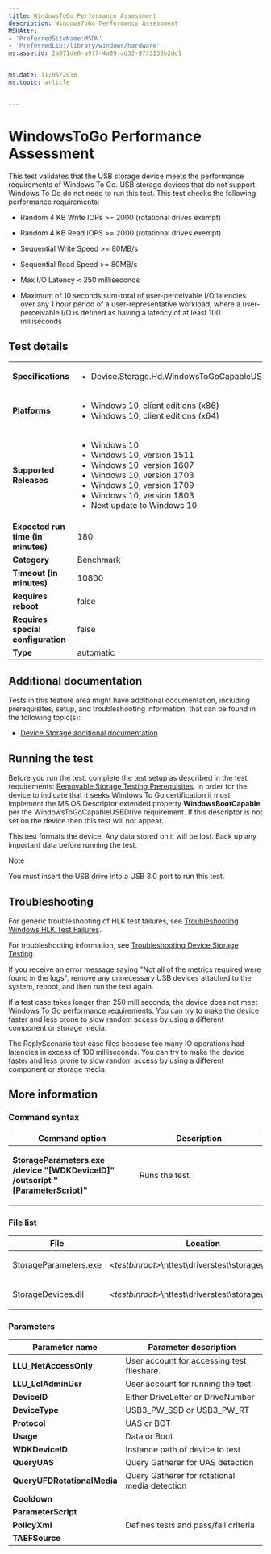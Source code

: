 ```yaml
---
title: WindowsToGo Performance Assessment
description: WindowsToGo Performance Assessment
MSHAttr:
- 'PreferredSiteName:MSDN'
- 'PreferredLib:/library/windows/hardware'
ms.assetid: 2a071de0-a9f7-4a89-ad32-9733135b2dd1


ms.date: 11/05/2018
ms.topic: article


---
```


# <span id="p_hlk_test.fd5144bd-09d5-4c7d-9e55-8036f57ae902"></span>WindowsToGo Performance Assessment


This test validates that the USB storage device meets the performance requirements of Windows To Go. USB storage devices that do not support Windows To Go do not need to run this test. This test checks the following performance requirements:

-   Random 4 KB Write IOPs &gt;= 2000 (rotational drives exempt)

-   Random 4 KB Read IOPS &gt;= 2000 (rotational drives exempt)

-   Sequential Write Speed &gt;= 80MB/s

-   Sequential Read Speed &gt;= 80MB/s

-   Max I/O Latency &lt; 250 milliseconds

-   Maximum of 10 seconds sum-total of user-perceivable I/O latencies over any 1 hour period of a user-representative workload, where a user-perceivable I/O is defined as having a latency of at least 100 milliseconds

## Test details

|||
|---|---|
| **Specifications**  | <ul><li>Device.Storage.Hd.WindowsToGoCapableUSBDrive.WindowsToGoCapableUSBDrive</li></ul> |  
| **Platforms**   | <ul><li>Windows 10, client editions (x86)</li><li>Windows 10, client editions (x64)</li></ul> |
| **Supported Releases** | <ul><li>Windows 10</li><li>Windows 10, version 1511</li><li>Windows 10, version 1607</li><li>Windows 10, version 1703</li><li>Windows 10, version 1709</li><li>Windows 10, version 1803</li><li>Next update to Windows 10</li></ul> |
|**Expected run time (in minutes)**| 180 |
|**Category**| Benchmark |
|**Timeout (in minutes)**| 10800 |
|**Requires reboot**| false |
|**Requires special configuration**| false |
|**Type**| automatic |



## <span id="Additional_documentation"></span><span id="additional_documentation"></span><span id="ADDITIONAL_DOCUMENTATION"></span>Additional documentation


Tests in this feature area might have additional documentation, including prerequisites, setup, and troubleshooting information, that can be found in the following topic(s):

-   [Device.Storage additional documentation](device-storage-additional-documentation.md)

## <span id="Running_the_test"></span><span id="running_the_test"></span><span id="RUNNING_THE_TEST"></span>Running the test


Before you run the test, complete the test setup as described in the test requirements: [Removable Storage Testing Prerequisites](removable-storage-testing-prerequisites.md). In order for the device to indicate that it seeks Windows To Go certification it must implement the MS OS Descriptor extended property **WindowsBootCapable** per the WindowsToGoCapableUSBDrive requirement. If this descriptor is not set on the device then this test will not appear.

This test formats the device. Any data stored on it will be lost. Back up any important data before running the test.

> [!NOTE]
> 
> You must insert the USB drive into a USB 3.0 port to run this test.



## <span id="Troubleshooting"></span><span id="troubleshooting"></span><span id="TROUBLESHOOTING"></span>Troubleshooting


For generic troubleshooting of HLK test failures, see [Troubleshooting Windows HLK Test Failures](../user/troubleshooting-windows-hlk-test-failures.md).

For troubleshooting information, see [Troubleshooting Device.Storage Testing](troubleshooting-devicestorage-testing.md).

If you receive an error message saying "Not all of the metrics required were found in the logs", remove any unnecessary USB devices attached to the system, reboot, and then run the test again.

If a test case takes longer than 250 milliseconds, the device does not meet Windows To Go performance requirements. You can try to make the device faster and less prone to slow random access by using a different component or storage media.

The ReplyScenario test case files because too many IO operations had latencies in excess of 100 milliseconds. You can try to make the device faster and less prone to slow random access by using a different component or storage media.

## <span id="More_information"></span><span id="more_information"></span><span id="MORE_INFORMATION"></span>More information


### <span id="Command_syntax"></span><span id="command_syntax"></span><span id="COMMAND_SYNTAX"></span>Command syntax

<table>
<colgroup>
<col width="50%" />
<col width="50%" />
</colgroup>
<thead>
<tr class="header">
<th>Command option</th>
<th>Description</th>
</tr>
</thead>
<tbody>
<tr class="odd">
<td><p><strong>StorageParameters.exe /device &quot;[WDKDeviceID]&quot; /outscript &quot;[ParameterScript]&quot;</strong></p></td>
<td><p>Runs the test.</p></td>
</tr>
</tbody>
</table>



### <span id="File_list"></span><span id="file_list"></span><span id="FILE_LIST"></span>File list

<table>
<colgroup>
<col width="50%" />
<col width="50%" />
</colgroup>
<thead>
<tr class="header">
<th>File</th>
<th>Location</th>
</tr>
</thead>
<tbody>
<tr class="odd">
<td><p>StorageParameters.exe</p></td>
<td><p><em>&lt;testbinroot&gt;</em>\nttest\driverstest\storage\wdk&lt;/p&gt;</td>
</tr>
<tr class="even">
<td><p>StorageDevices.dll</p></td>
<td><p><em>&lt;testbinroot&gt;</em>\nttest\driverstest\storage\wdk&lt;/p&gt;</td>
</tr>
</tbody>
</table>



### <span id="Parameters"></span><span id="parameters"></span><span id="PARAMETERS"></span>Parameters

| Parameter name              | Parameter description                         |
|-----------------------------|-----------------------------------------------|
| **LLU\_NetAccessOnly**      | User account for accessing test fileshare.    |
| **LLU\_LclAdminUsr**        | User account for running the test.            |
| **DeviceID**                | Either DriveLetter or DriveNumber             |
| **DeviceType**              | USB3\_PW\_SSD or USB3\_PW\_RT                 |
| **Protocol**                | UAS or BOT                                    |
| **Usage**                   | Data or Boot                                  |
| **WDKDeviceID**             | Instance path of device to test               |
| **QueryUAS**                | Query Gatherer for UAS detection              |
| **QueryUFDRotationalMedia** | Query Gatherer for rotational media detection |
| **Cooldown**                |                                               |
| **ParameterScript**         |                                               |
| **PolicyXml**               | Defines tests and pass/fail criteria          |
| **TAEFSource**              |                                               |












